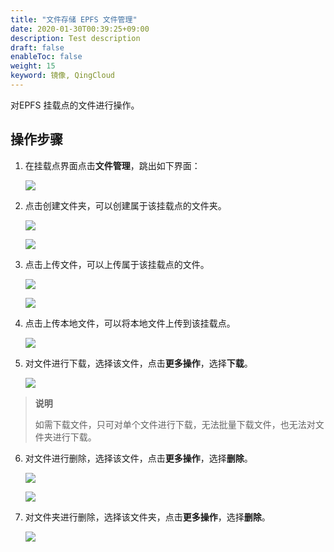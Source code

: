 ```yaml
---
title: "文件存储 EPFS 文件管理"
date: 2020-01-30T00:39:25+09:00
description: Test description
draft: false
enableToc: false
weight: 15
keyword: 镜像, QingCloud
---
```


对EPFS 挂载点的文件进行操作。

## 操作步骤

1. 在挂载点界面点击**文件管理**，跳出如下界面：

   ![](../_images/efps10.png)

2. 点击创建文件夹，可以创建属于该挂载点的文件夹。

   ![](../_images/efps11.png)

   ![](../_images/efps12.png)

3. 点击上传文件，可以上传属于该挂载点的文件。

   ![](../_images/efps13.png)

   ![](../_images/efps14.png)

4. 点击上传本地文件，可以将本地文件上传到该挂载点。

   ![](../_images/efps15.png)

5. 对文件进行下载，选择该文件，点击**更多操作**，选择**下载**。

   ![](../_images/efps16.png)

> **说明**
>
> 如需下载文件，只可对单个文件进行下载，无法批量下载文件，也无法对文件夹进行下载。

6. 对文件进行删除，选择该文件，点击**更多操作**，选择**删除**。

   ![](../_images/efps17.png)

   ![](../_images/efps18.png)

7. 对文件夹进行删除，选择该文件夹，点击**更多操作**，选择**删除**。

   ![](../_images/efps19.png)
